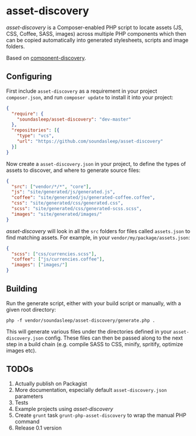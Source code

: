asset-discovery
===================

_asset-discovery_ is a Composer-enabled PHP script to locate assets
(JS, CSS, Coffee, SASS, images) across multiple PHP components which then
can be copied automatically into generated stylesheets, scripts and
image folders.

Based on [component-discovery](https://github.com/soundasleep/asset-discovery).

## Configuring

First include `asset-discovery` as a requirement in your project `composer.json`,
and run `composer update` to install it into your project:

```json
{
  "require": {
    "soundasleep/asset-discovery": "dev-master"
  },
  "repositories": [{
    "type": "vcs",
    "url": "https://github.com/soundasleep/asset-discovery"
  }]
}
```

Now create a `asset-discovery.json` in your project, to define the types of assets to discover,
and where to generate source files:

```json
{
  "src": ["vendor/*/*", "core"],
  "js": "site/generated/js/generated.js",
  "coffee": "site/generated/js/generated-coffee.coffee",
  "css": "site/generated/css/generated.css",
  "scss": "site/generated/css/generated-scss.scss",
  "images": "site/generated/images/"
}
```

_asset-discovery_ will look in all the `src` folders for files called `assets.json`
to find matching assets. For example, in your
`vendor/my/package/assets.json`:

```json
{
  "scss": ["css/currencies.scss"],
  "coffee": ["js/currencies.coffee"],
  "images": ["images/"]
}
```

## Building

Run the generate script, either with your build script or manually, with
a given root directory:

```
php -f vendor/soundasleep/asset-discovery/generate.php .
```

This will generate various files under the directories defined in your `asset-discovery.json` config.
These files can then be passed along to the next step in a build chain (e.g. compile SASS to CSS,
minify, spritify, optimize images etc).

## TODOs

1. Actually publish on Packagist
2. More documentation, especially default `asset-discovery.json` parameters
3. Tests
4. Example projects using _asset-discovery_
5. Create `grunt` task `grunt-php-asset-discovery` to wrap the manual PHP command
6. Release 0.1 version

